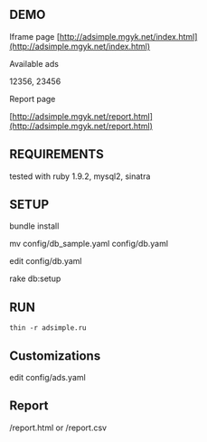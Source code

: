 ## DEMO

Iframe page
[http://adsimple.mgyk.net/index.html](http://adsimple.mgyk.net/index.html)

Available ads

12356, 23456

Report page

[http://adsimple.mgyk.net/report.html](http://adsimple.mgyk.net/report.html)

## REQUIREMENTS

tested with ruby 1.9.2, mysql2, sinatra

## SETUP

bundle install

mv config/db_sample.yaml config/db.yaml

edit config/db.yaml

rake db:setup

## RUN

`thin -r adsimple.ru`

## Customizations

edit config/ads.yaml

## Report

/report.html or /report.csv
